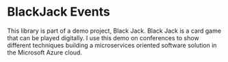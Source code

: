 # BlackJack Events

This library is part of a demo project, Black Jack. Black Jack is a card game that can be played digitally.
I use this demo on conferences to show different techniques building a microservices oriented software solution in the Microsoft Azure cloud.
